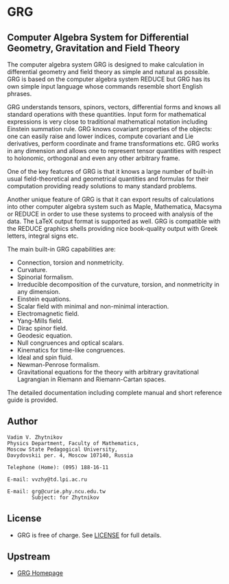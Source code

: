 # GRG

## Computer Algebra System for Differential Geometry, Gravitation and Field Theory

The computer algebra system GRG is designed to make calculation in differential geometry and field theory as simple and natural as possible. GRG is based on the computer algebra system REDUCE but GRG has its own simple input language whose commands resemble short English phrases.

GRG understands tensors, spinors, vectors, differential forms and knows all standard operations with these quantities. Input form for mathematical expressions is very close to traditional mathematical notation including Einstein summation rule. GRG knows covariant properties of the objects: one can easily raise and lower indices, compute covariant and Lie derivatives, perform coordinate and frame transformations etc. GRG works in any dimension and allows one to represent tensor quantities with respect to holonomic, orthogonal and even any other arbitrary frame.

One of the key features of GRG is that it knows a large number of built-in usual field-theoretical and geometrical quantities and formulas for their computation providing ready solutions to many standard problems.

Another unique feature of GRG is that it can export results of calculations into other computer algebra system such as Maple, Mathematica, Macsyma or REDUCE in order to use these systems to proceed with analysis of the data. The LaTeX output format is supported as well. GRG is compatible with the REDUCE graphics shells providing nice book-quality output with Greek letters, integral signs etc.

The main built-in GRG capabilities are:

- Connection, torsion and nonmetricity.
- Curvature.
- Spinorial formalism.
- Irreducible decomposition of the curvature, torsion, and nonmetricity in any dimension.
- Einstein equations.
- Scalar field with minimal and non-minimal interaction.
- Electromagnetic field.
- Yang-Mills field.
- Dirac spinor field.
- Geodesic equation.
- Null congruences and optical scalars.
- Kinematics for time-like congruences.
- Ideal and spin fluid.
- Newman-Penrose formalism.
- Gravitational equations for the theory with arbitrary gravitational Lagrangian in Riemann and Riemann-Cartan spaces.

The detailed documentation including complete manual and short reference guide is provided.

## Author

```text
Vadim V. Zhytnikov
Physics Department, Faculty of Mathematics,
Moscow State Pedagogical University,
Davydovskii per. 4, Moscow 107140, Russia

Telephone (Home): (095) 188-16-11

E-mail: vvzhy@td.lpi.ac.ru

E-mail: grg@curie.phy.ncu.edu.tw
        Subject: for Zhytnikov
```

## License

- GRG is free of charge. See [LICENSE](https://github.com/reduce-algebra/grg/blob/master/LICENSE) for full details.

## Upstream

- [GRG Homepage](https://reduce-algebra.sourceforge.io/grg32/grg32.php)
